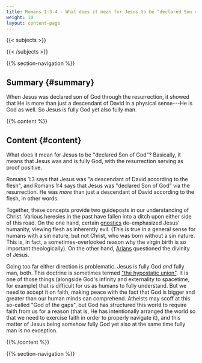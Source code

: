 ```yaml
---
title: Romans 1:3-4 - What does it mean for Jesus to be "declared Son of God"?
weight: 10
layout: content-page
---
```


{{< subjects >}}

{{< /subjects >}}

{{% section-navigation %}}

<!-- ## Video {#video}

{{% video
src=""

playlist=""

video=""

audio=""

slides="https://bibledocs.org/slides/"
%}} -->

## Summary {#summary}

When Jesus was declared son of God through the resurrection, it showed that He is more than just a descendant of David in a physical sense---He is God as well. So Jesus is fully God yet also fully man.

<!-- ## Timestamps {#timestamps} -->

{{% content %}}

## Content {#content}

<!-- --- -->

What does it mean for Jesus to be "declared Son of God"? Basically, it means that Jesus was and is fully God, with the resurrection serving as proof positive.

Romans 1:3 says that Jesus was "a descendant of David according to the flesh", and Romans 1:4 says that Jesus was "declared Son of God" via the resurrection. He was *more* than just a descendant of David according to the flesh, in other words.

Together, these concepts provide two guideposts in our understanding of Christ. Various heresies in the past have fallen into a ditch upon either side of this road. On the one hand, certain [gnostics](https://en.wikipedia.org/wiki/Gnosticism) de-emphasized Jesus' humanity, viewing flesh as inherently evil. (This is true in a general sense for humans with a sin nature, but not Christ, who was born without a sin nature. This is, in fact, a sometimes-overlooked reason why the virgin birth is so important theologically). On the other hand, [Arians](https://en.wikipedia.org/wiki/Arianism) questioned the divinity of Jesus.

Going too far either direction is problematic. Jesus is fully God *and* fully man, both. This doctrine is sometimes termed ["the hypostatic union"](https://en.wikipedia.org/wiki/Hypostatic_union). It is one of those things (alongside God's infinity and externality to spacetime, for example) that is difficult for us as humans to fully understand. But we need to accept it on faith, making peace with the fact that God is bigger and greater than our human minds can comprehend. Atheists may scoff at this so-called "God of the gaps", but God has structured this world to require faith from us for a reason (that is, He has intentionally arranged the world so that we need to exercise faith in order to properly navigate it), and this matter of Jesus being somehow fully God yet also at the same time fully man is no exception.

{{% /content %}}


<!-- {{% transcript %}}

## Video/audio transcript {#video-audio-transcript}



{{% /transcript %}} -->

{{% section-navigation %}}
